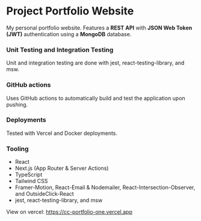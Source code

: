 # Project Portfolio Website
My personal portfolio website. Features a **REST API** with **JSON Web Token (JWT)** authentication using a **MongoDB** database.

### Unit Testing and Integration Testing
Unit and integration testing are done with jest, react-testing-library, and msw.

### GitHub actions
Uses GitHub actions to automatically build and test the application upon pushing.

### Deployments
Tested with Vercel and Docker deployments.

### Tooling
- React
- Next.js (App Router & Server Actions)
- TypeScript
- Tailwind CSS
- Framer-Motion, React-Email & Nodemailer, React-Intersection-Observer, and OutsideClick-React
- jest, react-testing-library, and msw

View on vercel: https://cc-portfolio-one.vercel.app
